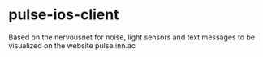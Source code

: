 # pulse-ios-client
Based on the nervousnet for noise, light sensors and text messages to be visualized on the website pulse.inn.ac
